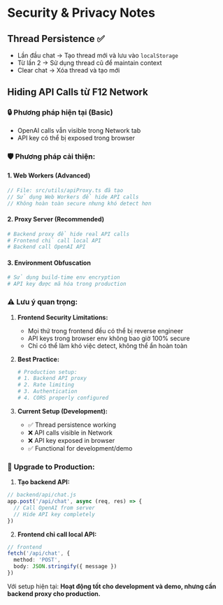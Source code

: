 # Security & Privacy Notes

## Thread Persistence ✅
- Lần đầu chat → Tạo thread mới và lưu vào `localStorage`
- Từ lần 2 → Sử dụng thread cũ để maintain context
- Clear chat → Xóa thread và tạo mới

## Hiding API Calls từ F12 Network

### 🔒 **Phương pháp hiện tại (Basic)**
- OpenAI calls vẫn visible trong Network tab
- API key có thể bị exposed trong browser

### 🛡️ **Phương pháp cải thiện:**

#### 1. **Web Workers (Advanced)**
```typescript
// File: src/utils/apiProxy.ts đã tạo
// Sử dụng Web Workers để hide API calls
// Không hoàn toàn secure nhưng khó detect hơn
```

#### 2. **Proxy Server (Recommended)**
```bash
# Backend proxy để hide real API calls
# Frontend chỉ call local API
# Backend call OpenAI API
```

#### 3. **Environment Obfuscation**
```bash
# Sử dụng build-time env encryption
# API key được mã hóa trong production
```

### ⚠️ **Lưu ý quan trọng:**

1. **Frontend Security Limitations:**
   - Mọi thứ trong frontend đều có thể bị reverse engineer
   - API keys trong browser env không bao giờ 100% secure
   - Chỉ có thể làm khó việc detect, không thể ẩn hoàn toàn

2. **Best Practice:**
   ```bash
   # Production setup:
   # 1. Backend API proxy
   # 2. Rate limiting
   # 3. Authentication
   # 4. CORS properly configured
   ```

3. **Current Setup (Development):**
   - ✅ Thread persistence working
   - ❌ API calls visible in Network
   - ❌ API key exposed in browser
   - ✅ Functional for development/demo

### 🚀 **Upgrade to Production:**

1. **Tạo backend API:**
```javascript
// backend/api/chat.js
app.post('/api/chat', async (req, res) => {
  // Call OpenAI from server
  // Hide API key completely
})
```

2. **Frontend chỉ call local API:**
```typescript
// frontend
fetch('/api/chat', {
  method: 'POST',
  body: JSON.stringify({ message })
})
```

Với setup hiện tại: **Hoạt động tốt cho development và demo, nhưng cần backend proxy cho production.**
